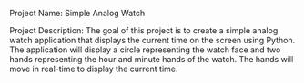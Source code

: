 Project Name: Simple Analog Watch

Project Description:
The goal of this project is to create a simple analog watch application that displays the current time on the screen using Python. The application will display a circle representing the watch face and two hands representing the hour and minute hands of the watch. The hands will move in real-time to display the current time.
